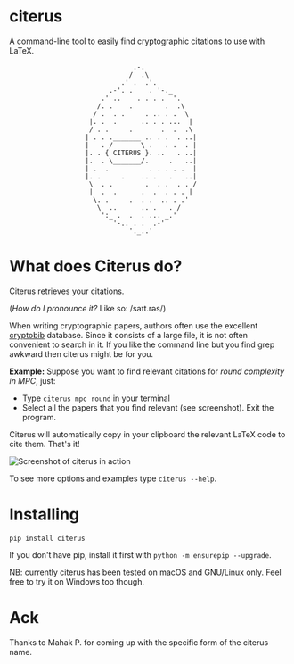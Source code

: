 # citerus
A command-line tool to easily find cryptographic citations to use with LaTeX.

                                   .-.
                                  /  .\
                                .' .  .'.
                             .-'. .    . '-._
                           .' ..    . . . .  '.
                          /. .    .        .  .\
                         / .  . .     . .. . .  \
                        |. .  .      .. . . ...  |
                        / . .     .       .  .  .\
                       | . . ._______ .. . .  . ..|
                       |   . /       \ .   . .  . |
                       |. . { CITERUS }. ..   . ..|
                       |.  . \_______/.     .   ..|
                       | .  .          . . . . .  |
                       |. .     .    .. .   .   ..|
                        \  . .        .  . .  . . /
                        |  .  .      .  .  . . . |
                         \. .     .  . .  .. . .'
                          \  ..      .. .   . /
                           ':_ .  .  . ... _.'
                              '-.. . .  .-'
                                  '._..'



# What does Citerus do?

Citerus retrieves your citations. 

(_How do I pronounce it?_ Like so: /saɪt.rəs/)

When writing cryptographic papers, authors often use the excellent [cryptobib](https://cryptobib.di.ens.fr/) database. Since it consists of a large file, it is not often convenient to search in it. If you like the command line but you find grep awkward then citerus might be for you.

**Example:** 
Suppose you want to find relevant citations for _round complexity in MPC_, just:
- Type `citerus mpc round` in your terminal
- Select all the papers that you find relevant (see screenshot). Exit the program.

Citerus will automatically copy in your clipboard the relevant LaTeX code to cite them.
That's it!

![Screenshot of citerus in action](https://drive.google.com/file/d/1hNcfJLHTg_axQmjc4V1GyQ4ED7TCFdMs/view?usp=sharing)

To see more options and examples type `citerus --help`.


# Installing
`pip install citerus`

If you don't have pip, install it first with `python -m ensurepip --upgrade`.

NB: currently citerus has been tested on macOS and GNU/Linux only. Feel free to try it on Windows too though.


# Ack
Thanks to Mahak P. for coming up with the specific form of the citerus name.
